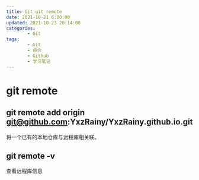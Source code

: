 ```yaml
---
title: Git git remote
date: 2021-10-21 6:00:00
updated: 2021-10-23 20:14:00
categories:
        - Git
tags:
        - Git
        - 命令
        - Github
        - 学习笔记
---
```


# git remote

## git remote add origin git@github.com:YxzRainy/YxzRainy.github.io.git

将一个已有的本地仓库与远程库相关联。

## git remote -v

查看远程库信息
